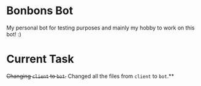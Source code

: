 # Bonbons Bot

My personal bot for testing purposes and mainly my hobby to work on this bot! :)

# Current Task

~~Changing `client` to `bot`.~~ Changed all the files from `client` to `bot`.** 
